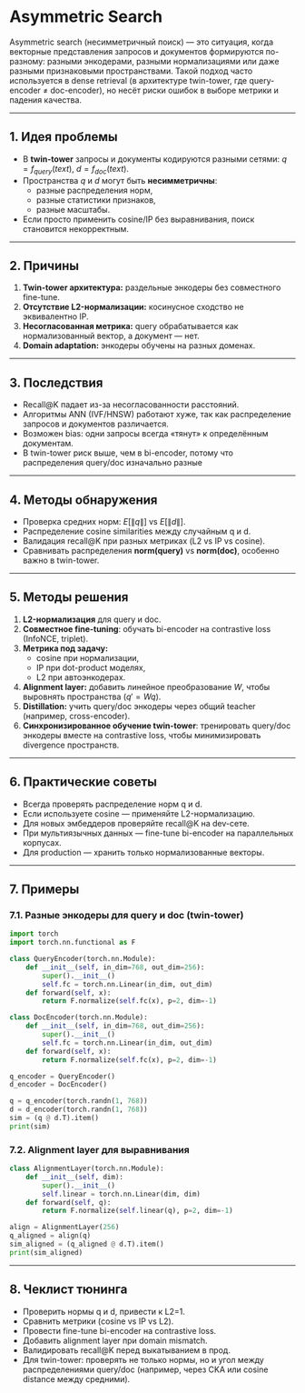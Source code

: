 # Asymmetric Search 

Asymmetric search (несимметричный поиск) — это ситуация, когда векторные представления запросов и документов формируются по-разному: разными энкодерами, разными нормализациями или даже разными признаковыми пространствами. Такой подход часто используется в dense retrieval (в архитектуре twin-tower, где query-encoder ≠ doc-encoder), но несёт риски ошибок в выборе метрики и падения качества.

---

## 1. Идея проблемы
- В **twin-tower** запросы и документы кодируются разными сетями: $q = f_{query}(text)$, $d = f_{doc}(text)$.
- Пространства $q$ и $d$ могут быть **несимметричны**:
  - разные распределения норм,
  - разные статистики признаков,
  - разные масштабы.
- Если просто применить cosine/IP без выравнивания, поиск становится некорректным.

---

## 2. Причины
1. **Twin-tower архитектура:** раздельные энкодеры без совместного fine-tune.
2. **Отсутствие L2-нормализации:** косинусное сходство не эквивалентно IP.
3. **Несогласованная метрика:** query обрабатывается как нормализованный вектор, а документ — нет.
4. **Domain adaptation:** энкодеры обучены на разных доменах.

---

## 3. Последствия
- Recall@K падает из-за несогласованности расстояний.
- Алгоритмы ANN (IVF/HNSW) работают хуже, так как распределение запросов и документов различается.
- Возможен bias: одни запросы всегда «тянут» к определённым документам.
- В twin-tower риск выше, чем в bi-encoder, потому что распределения query/doc изначально разные

---

## 4. Методы обнаружения
- Проверка средних норм: $E[\|q\|]$ vs $E[\|d\|]$.
- Распределение cosine similarities между случайным q и d.
- Валидация recall@K при разных метриках (L2 vs IP vs cosine).
- Сравнивать распределения **norm(query)** vs **norm(doc)**, особенно важно в twin-tower.

---

## 5. Методы решения
1. **L2-нормализация** для query и doc.
2. **Совместное fine-tuning**: обучать bi-encoder на contrastive loss (InfoNCE, triplet).
3. **Метрика под задачу:**
   - cosine при нормализации,
   - IP при dot-product моделях,
   - L2 при автоэнкодерах.
4. **Alignment layer:** добавить линейное преобразование $W$, чтобы выровнять пространства ($q' = Wq$).
5. **Distillation:** учить query/doc энкодеры через общий teacher (например, cross-encoder).
6. **Синхронизированное обучение twin-tower**: тренировать query/doc энкодеры вместе на contrastive loss, чтобы минимизировать divergence пространств.

---

## 6. Практические советы
- Всегда проверять распределение норм q и d.
- Если используете cosine — применяйте L2-нормализацию.
- Для новых эмбеддеров проверяйте recall@K на dev-сете.
- При мультиязычных данных — fine-tune bi-encoder на параллельных корпусах.
- Для production — хранить только нормализованные векторы.

---

## 7. Примеры 

### 7.1. Разные энкодеры для query и doc (twin-tower)
```python
import torch
import torch.nn.functional as F

class QueryEncoder(torch.nn.Module):
    def __init__(self, in_dim=768, out_dim=256):
        super().__init__()
        self.fc = torch.nn.Linear(in_dim, out_dim)
    def forward(self, x):
        return F.normalize(self.fc(x), p=2, dim=-1)

class DocEncoder(torch.nn.Module):
    def __init__(self, in_dim=768, out_dim=256):
        super().__init__()
        self.fc = torch.nn.Linear(in_dim, out_dim)
    def forward(self, x):
        return F.normalize(self.fc(x), p=2, dim=-1)

q_encoder = QueryEncoder()
d_encoder = DocEncoder()

q = q_encoder(torch.randn(1, 768))
d = d_encoder(torch.randn(1, 768))
sim = (q @ d.T).item()
print(sim)
```

### 7.2. Alignment layer для выравнивания
```python
class AlignmentLayer(torch.nn.Module):
    def __init__(self, dim):
        super().__init__()
        self.linear = torch.nn.Linear(dim, dim)
    def forward(self, q):
        return F.normalize(self.linear(q), p=2, dim=-1)

align = AlignmentLayer(256)
q_aligned = align(q)
sim_aligned = (q_aligned @ d.T).item()
print(sim_aligned)
```

---

## 8. Чеклист тюнинга
- Проверить нормы q и d, привести к L2=1.
- Сравнить метрики (cosine vs IP vs L2).
- Провести fine-tune bi-encoder на contrastive loss.
- Добавить alignment layer при domain mismatch.
- Валидировать recall@K перед выкатыванием в прод.
- Для twin-tower: проверять не только нормы, но и угол между распределениями query/doc (например, через CKA или cosine distance между средними).

